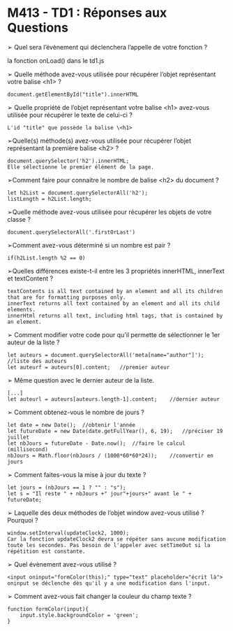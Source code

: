 # M413 - TD1 : Réponses aux Questions

➢ Quel sera l’évènement qui déclenchera l’appelle de votre fonction ?

la fonction onLoad() dans le td1.js


➢ Quelle méthode avez-vous utilisée pour récupérer l’objet représentant votre balise \<h1> ?
```
document.getElementById("title").innerHTML
```

➢ Quelle propriété de l’objet représentant votre balise \<h1> avez-vous utilisée pour récupérer le texte de celui-ci ?
```
L'id "title" que possède la balise \<h1>
```

➢Quelle(s) méthode(s) avez-vous utilisée pour récupérer l’objet représentant la première
balise \<h2> ?
```
document.querySelector('h2').innerHTML;
Elle sélectionne le premier élément de la page.
```

➢Comment faire pour connaitre le nombre de balise \<h2> du document ?
```
let h2List = document.querySelectorAll('h2');
listLength = h2List.length;
```

➢Quelle méthode avez-vous utilisée pour récupérer les objets de votre classe ?
```
document.querySelectorAll('.firstOrLast')
```

➢Comment avez-vous déterminé si un nombre est pair ?
```
if(h2List.length %2 == 0)
```

➢Quelles différences existe-t-il entre les 3 propriétés innerHTML, innerText et textContent ?
```
textContents is all text contained by an element and all its children that are for formatting purposes only.
innerText returns all text contained by an element and all its child elements.
innerHtml returns all text, including html tags, that is contained by an element.
```

➢ Comment modifier votre code pour qu’il permette de sélectionner le 1er auteur de la liste ? 
```
let auteurs = document.querySelectorAll('meta[name="author"]'); //liste des auteurs
let auteurf = auteurs[0].content;   //premier auteur
```

➢ Même question avec le dernier auteur de la liste.
```
[...]
let auteurl = auteurs[auteurs.length-1].content;    //dernier auteur
```

➢ Comment obtenez-vous le nombre de jours ? 
```
let date = new Date();  //obtenir l'année
let futureDate = new Date(date.getFullYear(), 6, 19);   //préciser 19 juillet
let nbJours = futureDate - Date.now();  //faire le calcul (millisecond)
nbJours = Math.floor(nbJours / (1000*60*60*24));    //convertir en jours
```

➢ Comment faites-vous la mise à jour du texte ?
```
let jours = (nbJours == 1 ? "" : "s");
let s = "Il reste " + nbJours +" jour"+jours+" avant le " + futureDate;
```

➢ Laquelle des deux méthodes de l’objet window avez-vous utilisé ? Pourquoi ?
```
window.setInterval(updateClock2, 1000);
Car la fonction updateClock2 devra se répéter sans aucune modification toute les secondes. Pas besoin de l'appeler avec setTimeOut si la répétition est constante.
```

➢ Quel évènement avez-vous utilisé ?
```
<input oninput="formColor(this);" type="text" placeholder="écrit là">
oninput se déclenche dès qu'il y a une modification dans l'input.
```

➢ Comment avez-vous fait changer la couleur du champ texte ?
```
function formColor(input){
	input.style.backgroundColor = 'green';
}
```
